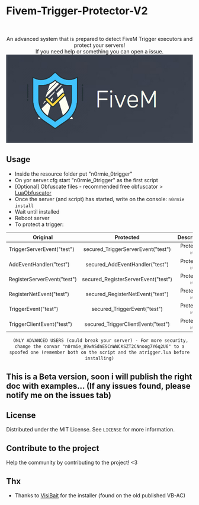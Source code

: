 # Fivem-Trigger-Protector-V2
<br />
<p align="center">
  <p align="center">
    An advanced system that is prepared to detect FiveM Trigger executors and protect your servers!
    <br />
    If you need help or something you can open a issue.
    <img src="https://github.com/N0rmie/Fivem-Trigger-Protector/blob/main/image.png?raw=true">
  </p>
</p>

## Usage

* Inside the resource folder put "n0rmie_0trigger"
* On yor server.cfg start "n0rmie_0trigger" as the first script
* [Optional] Obfuscate files - recommended free obfuscator > [LuaObfuscator](https://luaobfuscator.com)
* Once the server (and script) has started, write on the console: `n0rmie install`
* Wait until installed
* Reboot server
* To protect a trigger:
<div align="center">

| Original        | Protected           | Description |
| ------------- |:-------------:|:--------------:|
| TriggerServerEvent("test")      | secured_TriggerServerEvent("test") | Protected ✅ |
| AddEventHandler("test") | secured_AddEventHandler("test") | Protected ✅ |
| RegisterServerEvent("test") | secured_RegisterServerEvent("test") | Protected ✅ |
| RegisterNetEvent("test") | secured_RegisterNetEvent("test") | Protected ✅ |
| TriggerEvent("test") | secured_TriggerEvent("test") | Protected ✅ |
| TriggerClientEvent("test") | secured_TriggerClientEvent("test") | Protected ✅ |

</h4>

```
 ONLY ADVANCED USERS (could break your server) - For more security, change the convar "n0rmie_89wASdnESCnWWCKSZT2CNnoog7Y6q2U6" to a spoofed one (remember both on the script and the atrigger.lua before installing)
```

</div>

## This is a Beta version, soon i will publish the right doc with examples... (If any issues found, please notify me on the issues tab)

## License

Distributed under the MIT License. See `LICENSE` for more information.

## Contribute to the project
Help the community by contributing to the project! <3

## Thx
- Thanks to [VisiBait](https://github.com/visibait) for the installer (found on the old published VB-AC)

